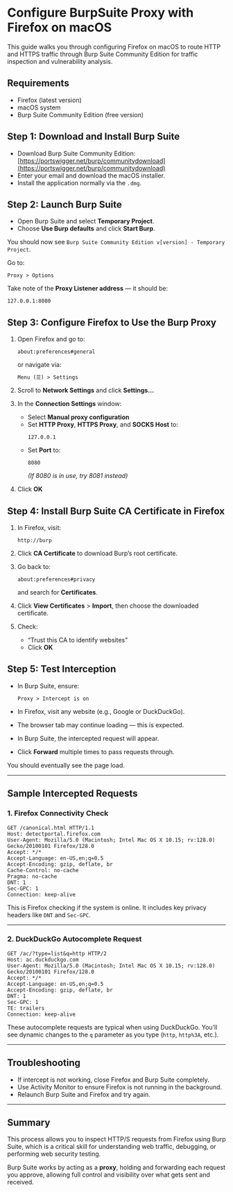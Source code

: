 # Configure BurpSuite Proxy with Firefox on macOS

This guide walks you through configuring Firefox on macOS to route HTTP and HTTPS traffic through Burp Suite Community Edition for traffic inspection and vulnerability analysis.

## Requirements

- Firefox (latest version)
- macOS system
- Burp Suite Community Edition (free version)

## Step 1: Download and Install Burp Suite

- Download Burp Suite Community Edition:  
  [https://portswigger.net/burp/communitydownload](https://portswigger.net/burp/communitydownload)
- Enter your email and download the macOS installer.
- Install the application normally via the `.dmg`.

## Step 2: Launch Burp Suite

- Open Burp Suite and select **Temporary Project**.
- Choose **Use Burp defaults** and click **Start Burp**.

You should now see `Burp Suite Community Edition v[version] - Temporary Project`.

Go to:
```
Proxy > Options
```
Take note of the **Proxy Listener address** — it should be:
```
127.0.0.1:8080
```

## Step 3: Configure Firefox to Use the Burp Proxy

1. Open Firefox and go to:
   ```
   about:preferences#general
   ```
   or navigate via:
   ```
   Menu (☰) > Settings
   ```

2. Scroll to **Network Settings** and click **Settings…**

3. In the **Connection Settings** window:
   - Select **Manual proxy configuration**
   - Set **HTTP Proxy**, **HTTPS Proxy**, and **SOCKS Host** to:
     ```
     127.0.0.1
     ```
   - Set **Port** to:
     ```
     8080
     ```
     *(If 8080 is in use, try 8081 instead)*

4. Click **OK**

## Step 4: Install Burp Suite CA Certificate in Firefox

1. In Firefox, visit:
   ```
   http://burp
   ```

2. Click **CA Certificate** to download Burp’s root certificate.

3. Go back to:
   ```
   about:preferences#privacy
   ```
   and search for **Certificates**.

4. Click **View Certificates** > **Import**, then choose the downloaded certificate.

5. Check:
   - “Trust this CA to identify websites”
   - Click **OK**

## Step 5: Test Interception

- In Burp Suite, ensure:
  ```
  Proxy > Intercept is on
  ```

- In Firefox, visit any website (e.g., Google or DuckDuckGo).
- The browser tab may continue loading — this is expected.
- In Burp Suite, the intercepted request will appear.
- Click **Forward** multiple times to pass requests through.

You should eventually see the page load.

---

## Sample Intercepted Requests

### 1. Firefox Connectivity Check

```
GET /canonical.html HTTP/1.1
Host: detectportal.firefox.com
User-Agent: Mozilla/5.0 (Macintosh; Intel Mac OS X 10.15; rv:128.0) Gecko/20100101 Firefox/128.0
Accept: */*
Accept-Language: en-US,en;q=0.5
Accept-Encoding: gzip, deflate, br
Cache-Control: no-cache
Pragma: no-cache
DNT: 1
Sec-GPC: 1
Connection: keep-alive
```

This is Firefox checking if the system is online. It includes key privacy headers like `DNT` and `Sec-GPC`.

---

### 2. DuckDuckGo Autocomplete Request

```
GET /ac/?type=list&q=http HTTP/2
Host: ac.duckduckgo.com
User-Agent: Mozilla/5.0 (Macintosh; Intel Mac OS X 10.15; rv:128.0) Gecko/20100101 Firefox/128.0
Accept: */*
Accept-Language: en-US,en;q=0.5
Accept-Encoding: gzip, deflate, br
DNT: 1
Sec-GPC: 1
TE: trailers
Connection: keep-alive
```

These autocomplete requests are typical when using DuckDuckGo. You’ll see dynamic changes to the `q` parameter as you type (`http`, `http%3A`, etc.).

---

## Troubleshooting

- If intercept is not working, close Firefox and Burp Suite completely.
- Use Activity Monitor to ensure Firefox is not running in the background.
- Relaunch Burp Suite and Firefox and try again.

---

## Summary

This process allows you to inspect HTTP/S requests from Firefox using Burp Suite, which is a critical skill for understanding web traffic, debugging, or performing web security testing.

Burp Suite works by acting as a **proxy**, holding and forwarding each request you approve, allowing full control and visibility over what gets sent and received.
